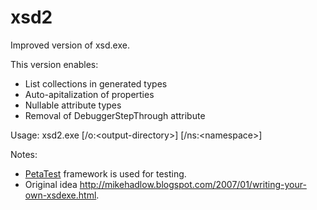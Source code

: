 xsd2
====

Improved version of xsd.exe.

This version enables:

* List collections in generated types
* Auto-apitalization of properties
* Nullable attribute types
* Removal of DebuggerStepThrough attribute

Usage:
xsd2.exe <schema file> [/o:&lt;output-directory&gt;] [/ns:&lt;namespace&gt;]

Notes:

* [PetaTest](http://www.toptensoftware.com/petatest/) framework is used for testing.
* Original idea http://mikehadlow.blogspot.com/2007/01/writing-your-own-xsdexe.html.
